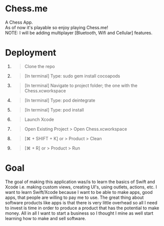 # Chess.me
A Chess App. <br/>
As of now it's playable so enjoy playing Chess.me! <br/>
NOTE: I will be adding multiplayer [Bluetooth, Wifi and Cellular] features.

# Deployment
1. > Clone the repo <br/>
2. > [In terminal] Type: sudo gem install cocoapods <br/>
3. > [In terminal] Navigate to project folder; the one with the Chess.xcworkspace <br/>
4. > [In terminal] Type: pod deintegrate <br/>
5. > [In terminal] Type: pod install <br/>
6. > Launch Xcode <br/>
7. > Open Existing Project > Open Chess.xcworkspace <br/>
8. > [⌘ + SHIFT + K] or > Product > Clean <br/>
9. > [⌘ + R] or > Product > Run

# Goal
The goal of making this application was/is to learn the basics of Swift and Xcode i.e. making custom views, creating UI's, using outlets, actions, etc. I want to learn Swift/Xcode because I want to be able to make apps, good apps, that people are willing to pay me to use. The great thing about software products like apps is that there is very little overhead so all I need to invest is time in order to produce a product that has the potential to make money. All in all I want to start a business so I thought I mine as well start learning how to make and sell software. 
